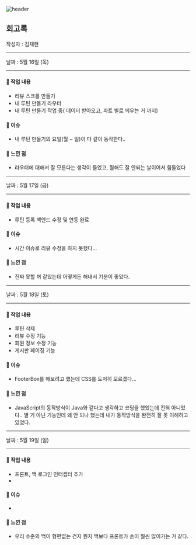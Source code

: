 ![header](https://capsule-render.vercel.app/api?type=waving&color=auto&height=250&section=header&text=PJT-Final&animation=fadeIn&fontSize=90)

## 회고록

작성자 : 김재현

---

날짜 : 5월 16일 (목)

---

#### 📌 작업 내용

- 리뷰 스크롤 만들기
- 내 루틴 만들기 라우터
- 내 루틴 만들기 작업 중( 데이터 받아오고, 파트 별로 띄우는 거 까지)


#### 📌 이슈 
- 내 루틴 만들기의 요일(월 ~ 일)이 다 같이 동작한다..

#### 📌 느낀 점
- 라우터에 대해서 잘 모른다는 생각이 들었고, 뭘해도 잘 안되는 날이어서 힘들었다

---

날짜 : 5월 17일 (금)

---

#### 📌 작업 내용

- 루틴 등록 백엔드 수정 및 연동 완료

#### 📌 이슈 
- 시간 이슈로 리뷰 수정을 하지 못했다...

#### 📌 느낀 점
- 진짜 못할 꺼 같았는데 어떻게든 해내서 기분이 좋았다.
  
---

날짜 : 5월 18일 (토)

---

#### 📌 작업 내용

- 루틴 삭제
- 리뷰 수정 기능
- 회원 정보 수정 기능
- 게시판 페이징 기능

#### 📌 이슈 
- FooterBox를 해보려고 했는데 CSS를 도저히 모르겠다...

#### 📌 느낀 점
- JavaScript의 동작방식이 Java와 같다고 생각하고 코딩을 했었는데 전혀 아니었다.. 별 거 아닌 기능인데 왜 안 되나 했는데 내가 동작방식을 완전히 잘 못 이해하고 있었다.

---

날짜 : 5월 19일 (일)

---

#### 📌 작업 내용

- 프론트, 백 로그인 인터셉터 추가
- 


#### 📌 이슈 
- 

#### 📌 느낀 점
- 우리 수준의 백이 형편없는 건지 뭔지 백보다 프론트가 손이 훨씬 많이가는 거 같다.